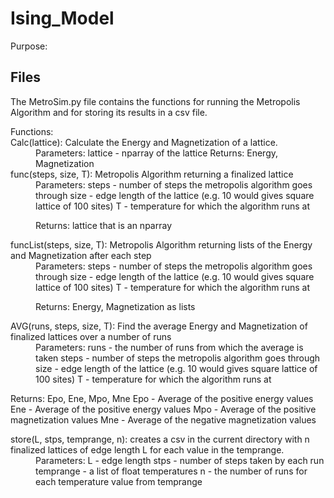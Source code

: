 # Ising_Model
 
Purpose:

## Files


The MetroSim.py file contains the functions for running the Metropolis Algorithm and for storing its results in a csv file.
<dl>
Functions:
<dt>Calc(lattice): Calculate the Energy and Magnetization of a lattice.</dt>
 <dd>Parameters:
   lattice - nparray of the lattice
 Returns: Energy, Magnetization</dd></dt>
 
<dt>func(steps, size, T): Metropolis Algorithm returning a finalized lattice</dt>
 <dd>Parameters:
     steps - number of steps the metropolis algorithm goes through
     size - edge length of the lattice (e.g. 10 would gives square lattice of 100 sites)
     T - temperature for which the algorithm runs at
 
 
 Returns: lattice that is an nparray</dd></dt>
 
 <dt>funcList(steps, size, T): Metropolis Algorithm returning lists of the Energy and Magnetization after each step</dt>
  <dd>Parameters:
     steps - number of steps the metropolis algorithm goes through
     size - edge length of the lattice (e.g. 10 would gives square lattice of 100 sites)
     T - temperature for which the algorithm runs at
 
 
  Returns: Energy, Magnetization as lists</dd></dt>
  
<dt>AVG(runs, steps, size, T): Find the average Energy and Magnetization of finalized lattices over a number of runs</dt>
 <dd>Parameters:
    runs - the number of runs from which the average is taken
    steps - number of steps the metropolis algorithm goes through
    size - edge length of the lattice (e.g. 10 would gives square lattice of 100 sites)
    T - temperature for which the algorithm runs at </dd>
 
 
  Returns: Epo, Ene, Mpo, Mne
    Epo - Average of the positive energy values
    Ene - Average of the positive energy values
    Mpo - Average of the positive magnetization values
    Mne - Average of the negative magnetization values</dd></dt>
    
<dt>store(L, stps, temprange, n): creates a csv in the current directory with n finalized lattices of edge length L for each value in the temprange.</dt>
<dd> Parameters:
    L - edge length
    stps - number of steps taken by each run
    temprange - a list of float temperatures
    n - the number of runs for each temperature value from temprange</dd></dt>
</dl>  
   
